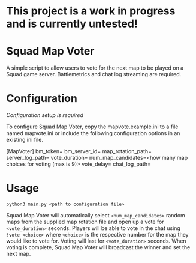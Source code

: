 
# This project is a work in progress and is currently untested!

# Squad Map Voter
A simple script to allow users to vote for the next map to be played on a Squad game server. Battlemetrics and chat log streaming are required.

# Configuration
*Configuration setup is required*

To configure Squad Map Voter, copy the mapvote.example.ini to a file named mapvote.ini or include the following configuration options in an existing ini file.

[MapVoter]
bm_token=<battlemetrics authentication token>
bm_server_id=<battlemetrics server ID>
map_rotation_path=<path to server map rotation file>
server_log_path=<path to server log file>
vote_duration=<how many seconds to open voting>
num_map_candidates=<how many map choices for voting (max is 9)>
vote_delay=<how many seconds to wait after match start to start voting>
chat_log_path=<path to your chat logs>


# Usage
`python3 main.py <path to configuration file>`

Squad Map Voter will automatically select `<num_map_candidates>` random maps from the supplied map rotation file and open up a vote for `<vote_duration>` seconds. Players will be able to vote in the chat using `!vote <choice>` where `<choice>` is the respective number for the map they would like to vote for. Voting will last for `<vote_duration>` seconds. When voting is complete, Squad Map Voter will broadcast the winner and set the next map.

